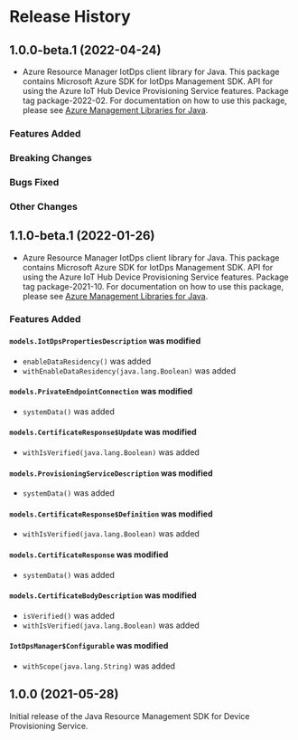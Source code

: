 # Release History

## 1.0.0-beta.1 (2022-04-24)

- Azure Resource Manager IotDps client library for Java. This package contains Microsoft Azure SDK for IotDps Management SDK. API for using the Azure IoT Hub Device Provisioning Service features. Package tag package-2022-02. For documentation on how to use this package, please see [Azure Management Libraries for Java](https://aka.ms/azsdk/java/mgmt).

### Features Added

### Breaking Changes

### Bugs Fixed

### Other Changes

## 1.1.0-beta.1 (2022-01-26)

- Azure Resource Manager IotDps client library for Java. This package contains Microsoft Azure SDK for IotDps Management SDK. API for using the Azure IoT Hub Device Provisioning Service features. Package tag package-2021-10. For documentation on how to use this package, please see [Azure Management Libraries for Java](https://aka.ms/azsdk/java/mgmt).

### Features Added

#### `models.IotDpsPropertiesDescription` was modified

* `enableDataResidency()` was added
* `withEnableDataResidency(java.lang.Boolean)` was added

#### `models.PrivateEndpointConnection` was modified

* `systemData()` was added

#### `models.CertificateResponse$Update` was modified

* `withIsVerified(java.lang.Boolean)` was added

#### `models.ProvisioningServiceDescription` was modified

* `systemData()` was added

#### `models.CertificateResponse$Definition` was modified

* `withIsVerified(java.lang.Boolean)` was added

#### `models.CertificateResponse` was modified

* `systemData()` was added

#### `models.CertificateBodyDescription` was modified

* `isVerified()` was added
* `withIsVerified(java.lang.Boolean)` was added

#### `IotDpsManager$Configurable` was modified

* `withScope(java.lang.String)` was added

## 1.0.0 (2021-05-28)

Initial release of the Java Resource Management SDK for Device Provisioning Service.
